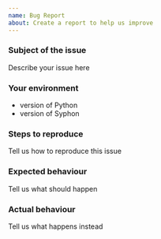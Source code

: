 ```yaml
---
name: Bug Report
about: Create a report to help us improve
---
```


<!-- Please search existing issues to avoid creating duplicates. -->

### Subject of the issue
Describe your issue here

### Your environment
* version of Python
* version of Syphon

### Steps to reproduce
Tell us how to reproduce this issue

### Expected behaviour
Tell us what should happen

### Actual behaviour
Tell us what happens instead



<!-- Template modified by Tektronix. Original Content developed by the following authors. -->
<!-- Microsoft Corporation and their Bug Report Template available at https://github.com/Microsoft/vscode -->
<!-- The angular-translate team and Pascal Precht and their Bug Report Template available at https://github.com/angular-translate/angular-translate -->
